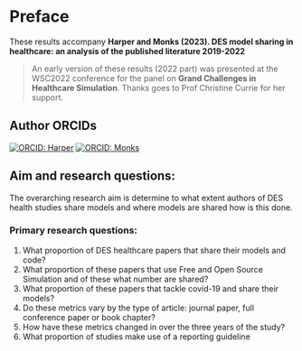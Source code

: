 # Preface

These results accompany **Harper and Monks (2023).  DES model sharing in healthcare: an analysis of the published literature 2019-2022**

> An early version of these results (2022 part) was presented at the WSC2022 conference for the panel on **Grand Challenges in Healthcare Simulation**.  Thanks goes to Prof Christine Currie for her support.

## Author ORCIDs

[![ORCID: Harper](https://img.shields.io/badge/ORCID-0000--0001--5274--5037-brightgreen)](https://orcid.org/0000-0001-5274-5037)
[![ORCID: Monks](https://img.shields.io/badge/ORCID-0000--0003--2631--4481-brightgreen)](https://orcid.org/0000-0003-2631-4481)

## Aim and research questions:

The overarching research aim is determine to what extent authors of DES health studies share models and where models are shared how is this done.

### Primary research questions:

1. What proportion of DES healthcare papers that share their models and code?
2. What proportion of these papers that use Free and Open Source Simulation and of these what number are shared?
3. What proportion of these papers that tackle covid-19 and share their models?
3. Do these metrics vary by the type of article: journal paper, full conference paper or book chapter?
4. How have these metrics changed in over the three years of the study?
5. What proportion of studies make use of a reporting guideline 